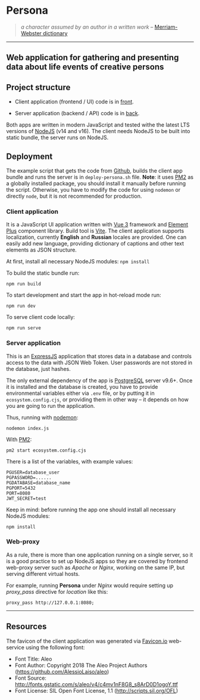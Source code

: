 # Persona
> *a character assumed by an author in a written work* – [Merriam-Webster dictionary](https://www.merriam-webster.com/dictionary/persona)

------

## Web application for gathering and presenting data about life events of creative persons

## Project structure

- Client application (frontend / UI) code is in [front](/front).

- Server application (backend / API) code is in [back](/back).


Both apps are written in modern JavaScript and tested withe the latest LTS versions of [NodeJS](https://nodejs.org/) (v14 and v16). The client needs NodeJS to be built into static bundle, the server runs on NodeJS.

## Deployment

The example script that gets the code from [Github](https://github.com/yaskevich/persona), builds the client app bundle and runs the server is in `deploy-persona.sh` file. **Note**: it uses [PM2](https://pm2.keymetrics.io) as a globally installed package, you should install it manually before running the script. Otherwise, you have to modify the code for using `nodemon` or directly `node`, but it is not recommended for production.

### Client application

It is a JavaScript UI application written with [Vue 3](https://v3.vuejs.org) framework and [Element Plus](https://element-plus.org/) component library. Build tool is [Vite](https://vitejs.dev). The client application supports localization, currently **English** and **Russian** locales are provided. One can easily add new language, providing dictionary of captions and other text elements as JSON structure.

At first, install all necessary NodeJS modules: `npm install `

To build the static bundle run:

`npm run build`

To start development and start the app in hot-reload mode run:

`npm run dev`

To serve client code locally:

`npm run serve`

### Server application

This is an [ExpressJS](https://expressjs.com/) application that stores data in a database and controls access to the data with JSON Web Token. User passwords are not stored in the database, just hashes.

The only external dependency of the app is [PostgreSQL](https://www.postgresql.org) server v9.6+. Once it is installed and the database is created, you have to provide environmental variables either via `.env` file, or by putting it in `ecosystem.config.cjs`, or providing them in other way – it depends on how you are going to run the application.

Thus, running with [nodemon](https://www.npmjs.com/package/nodemon):

`nodemon index.js`

With [PM2](https://pm2.keymetrics.io):

`pm2 start ecosystem.config.cjs`

There is a list of the variables, with example values:
```
PGUSER=database_user
PGPASSWORD=......
PGDATABASE=database_name
PGPORT=5432
PORT=8080
JWT_SECRET=test
```

Keep in mind: before running the app one should install all necessary NodeJS modules:

`npm install`

### Web-proxy

As a rule, there is more than one application running on a single server, so it is a good practice to set up NodeJS apps so they are covered by frontend web-proxy server such as *Apache* or *Nginx*, working on the same IP, but serving different virtual hosts.

For example, running **Persona** under *Nginx* would require setting up *proxy_pass* directive for *location* like this:

```proxy_pass http://127.0.0.1:8080;```

------

## Resources

The favicon of the client application was generated via [Favicon.io](https://favicon.io) web-service using the following font:

- Font Title: Aleo
- Font Author: Copyright 2018 The Aleo Project Authors (https://github.com/AlessioLaiso/aleo)
- Font Source: http://fonts.gstatic.com/s/aleo/v4/c4mv1nF8G8_s8ArD0D1ogoY.ttf
- Font License: SIL Open Font License, 1.1 (http://scripts.sil.org/OFL)
